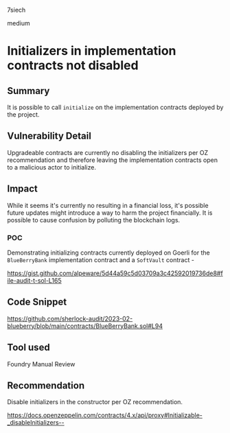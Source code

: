 7siech

medium

# Initializers in implementation contracts not disabled

## Summary
It is possible to call `initialize` on the implementation contracts deployed by the project.

## Vulnerability Detail

Upgradeable contracts are currently no disabling the initializers per OZ recommendation and therefore leaving the implementation contracts open to a malicious actor to initialize.

## Impact

While it seems it's currently no resulting in a financial loss, it's possible future updates might introduce a way to harm the project financially. It is possible to cause confusion by polluting the blockchain logs.

### POC

Demonstrating initializing contracts currently deployed on Goerli for the `BlueBerryBank` implementation contract and a `SoftVault` contract -

https://gist.github.com/alpeware/5d44a59c5d03709a3c42592019736de8#file-audit-t-sol-L165

## Code Snippet

https://github.com/sherlock-audit/2023-02-blueberry/blob/main/contracts/BlueBerryBank.sol#L94

## Tool used

Foundry
Manual Review

## Recommendation

Disable initializers in the constructor per OZ recommendation.

https://docs.openzeppelin.com/contracts/4.x/api/proxy#Initializable-_disableInitializers--